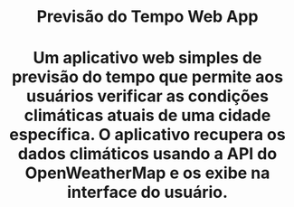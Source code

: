<h1 align="center">Previsão do Tempo Web App<h1>
<div align="center">
  <p>Um aplicativo web simples de previsão do tempo que permite aos usuários verificar as condições climáticas atuais de uma cidade específica. O aplicativo recupera os dados climáticos usando a API do OpenWeatherMap e os exibe na interface do usuário.</p>
</div>
